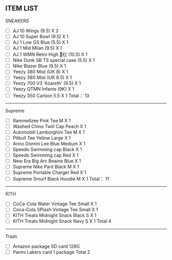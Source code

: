 ITEM LIST
------------
SNEAKERS
- [ ] AJ 10 Wings (9.5) X 2
- [ ] AJ 10 Super Bowl (9.5) X 1
- [ ] AJ 1 Low GS Blue (5.5) X 1
- [ ] AJ 1 Mid Milan (9.5) X 1
- [ ] AJ 1 WMN Retro High 🧱红 (10.5) X 1
- [ ] Nike Dunk SB TS special case (5.5) X 1
- [ ] Nike Blazer Blue (9.5)  X 1
- [ ] Yeezy 380 Mist (UK 8) X 1
- [ ] Yeezy 380 Mist (UK 8.5) X 1
- [ ] Yeezy 700 V3 'Azareth' (9.5) X 1
- [ ] Yeezy QTMN Infants (9K) X 1
- [ ] Yeezy 350 Carbon 5.5 X 1
Total： 13
---------
Supreme

- [ ] Rammellzee Pink Tee M        X 1
- [ ] Washed Chino Twill Cap Peach X 1
- [ ] Automobili Lamborghini Tee M X 1
- [ ] Pitbull Tee Yellow Large     X 1  
- [ ] Anno Domini Lee Blue Medium  X 1 
- [ ] Speedo Swimming cap Black    X 1
- [ ] Speedo Swimming cap Red      X 1
- [ ] New Era Big Arc Beaine Blue  X 1
- [ ] Supreme Nike Pant Black M    X 1
- [ ] Supreme Portable Charger Red X 1
- [ ] Supreme Smurf Black Hoodie M X 1
Total： 11

---------
KITH

- [ ] CoCa-Cola Water Vintage Tee Small  X 1
- [ ] Coca-Cola SPlash Vintage Tee Small X 1 
- [ ] KITH Treats Midnight Snack Black S X 1 
- [ ] KITH Treats Midnight Snack Navy  S X 1
Total 4

---------
Trash

- [ ] Amazon package SD card 128G
- [ ] Panini Lakers card 1 package 
Total 2
